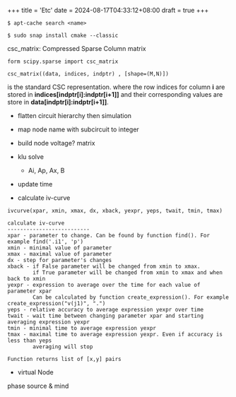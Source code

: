 +++
title = 'Etc'
date = 2024-08-17T04:33:12+08:00
draft = true
+++

```
$ apt-cache search <name>

$ sudo snap install cmake --classic
```

csc\_matrix: Compressed Sparse Column matrix

```
form scipy.sparse import csc_matrix

csc_matrix((data, indices, indptr) , [shape=(M,N)])

```
is the standard CSC representation.
where the row indices for column **i** are stored in 
**indices[indptr[i]:indptr[i+1]]** and their corresponding values are store in 
   **data[indptr[i]:indptr[i+1]]**. 

- flatten circuit hierarchy then simulation
- map node name with subcircuit to integer 
- build node voltage? matrix
- klu solve
	- Ai, Ap, Ax, B
- update time

- calculate iv-curve
```
ivcurve(xpar, xmin, xmax, dx, xback, yexpr, yeps, twait, tmin, tmax)

calculate iv-curve
--------------------------
xpar - parameter to change. Can be found by function find(). For example find('.i1', 'p')
xmin - minimal value of parameter
xmax - maximal value of parameter
dx - step for parameter's changes
xback - if False parameter will be changed from xmin to xmax.
        if True parameter will be changed from xmin to xmax and when back to xmin
yexpr - expression to average over the time for each value of parameter xpar
        Can be calculated by function create_expression(). For example create_expression("v(j1)", ".")
yeps - relative accuracy to average expression yexpr over time
twait - wait time between changing parameter xpar and starting averaging expression yexpr
tmin - minimal time to average expression yexpr
tmax - maximal time to average expression yexpr. Even if accuracy is less than yeps 
        averaging will stop
        
Function returns list of [x,y] pairs
```

- virtual Node 

phase source & mind

